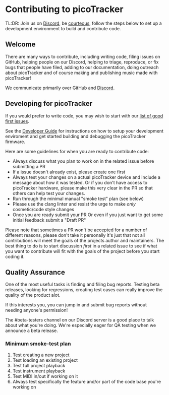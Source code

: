 
# Contributing to picoTracker

TL:DR: Join us on [Discord](https://discord.gg/FNnXvmk4Pu), be [courteous](docs/CODE_OF_CONDUCT.md), follow the steps below to set up a development environment to build and contribute code.

## Welcome

There are many ways to contribute, including writing code, filing issues on GitHub, helping people on our Discord, helping to triage, reproduce, or fix bugs that people have filed, adding to our documentation, doing outreach about picoTracker and of course making and publishing music made with picoTracker!

We communicate primarily over GitHub and [Discord](https://discord.gg/FNnXvmk4Pu).


## Developing for picoTracker

If you would prefer to write code, you may wish to start with our [list of good first issues](https://github.com/democloid/picotracker/issues?q=is%3Aopen+is%3Aissue+label%3A%22good+first+issue%22). 

See the [Developer Guide](docs/DEV.md) for instructions on how to setup your development enviroment and get started building and debugging the picoTracker firmware.

Here are some guidelines for when you are ready to contribute code:

* Always discuss what you plan to work on in the related issue before submitting a PR
* If a issue doesn't already exist, please create one first
* Always test your changes on a actual picoTracker device and include a message about how it was tested. Or if you don't have access to picoTracker hardware, please make this very clear in the PR so that others can help test your changes.
* Run through the minimal manual "smoke test" plan (see below)
* Please use the clang linter and resist the urge to make *only* cosmetic/code style changes
* Once you are ready submit your PR Or even if you just want to get some initial feedback submit a "Draft PR"

Please note that sometimes a PR won't be accepted for a number of different reasons, please don't take it personally it's just that not all contributions will meet the goals of the projects author and maintainers. The best thing to do is to start discussion *first* in a related issue to see if what you want to contribute will fit with the goals of the project before you start coding it.


## Quality Assurance

One of the most useful tasks is finding and filing bug reports. Testing beta releases, looking for regressions, creating test cases can really improve the quality of the product alot. 

If this interests you, you can jump in and submit bug reports without needing anyone's permission!

The #beta-testers channel on our Discord server is a good place to talk about what you're doing. We're especially eager for QA testing when we announce a beta release.


### Minimum smoke-test plan

1. Test creating a new project
1. Test loading an existing project
1. Test full project playback
1. Test instrument playback
1. Test MIDI in/out if working on it
1. Always test specifically the feature and/or part of the code base you're working on
    